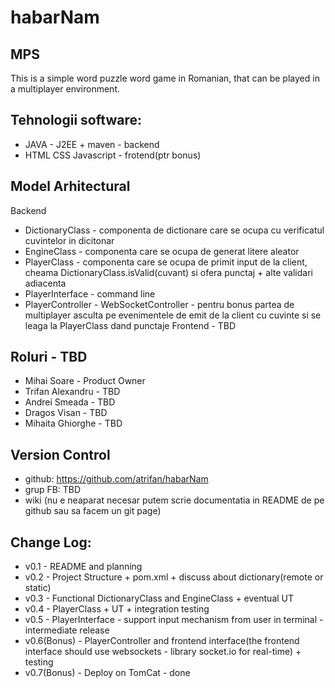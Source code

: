 # habarNam
MPS
---

This is a simple word puzzle word game in Romanian, that can be played in a multiplayer environment.

Tehnologii software:
--------------------
+ JAVA - J2EE + maven - backend 
+ HTML CSS Javascript - frotend(ptr bonus)

Model Arhitectural
------------------
Backend
+ DictionaryClass - componenta de dictionare care se ocupa cu verificatul cuvintelor in dicitonar
+ EngineClass - componenta care se ocupa de generat litere aleator
+ PlayerClass - componenta care se ocupa de primit input de la client, cheama DictionaryClass.isValid(cuvant) si ofera punctaj + alte validari adiacenta
+ PlayerInterface - command line
+ PlayerController - WebSocketController - pentru bonus partea de multiplayer asculta pe evenimentele de emit de la client cu cuvinte si se leaga la PlayerClass dand punctaje
Frontend - TBD

Roluri - TBD
------------
+ Mihai Soare - Product Owner
+ Trifan Alexandru - TBD
+ Andrei Smeada - TBD
+ Dragos Visan - TBD
+ Mihaita Ghiorghe - TBD

Version Control
---------------
+ github: https://github.com/atrifan/habarNam
+ grup FB: TBD
+ wiki (nu e neaparat necesar putem scrie documentatia in README de pe github sau sa facem un git page)


Change Log:
-----------
+ v0.1 - README and planning
+ v0.2 - Project Structure + pom.xml + discuss about dictionary(remote or static)
+ v0.3 - Functional DictionaryClass and EngineClass + eventual UT
+ v0.4 - PlayerClass + UT + integration testing
+ v0.5 - PlayerInterface - support input mechanism from user in terminal - intermediate release
+ v0.6(Bonus) - PlayerController and frontend interface(the frontend interface should use websockets - library socket.io for real-time) + testing
+ v0.7(Bonus) - Deploy on TomCat - done

